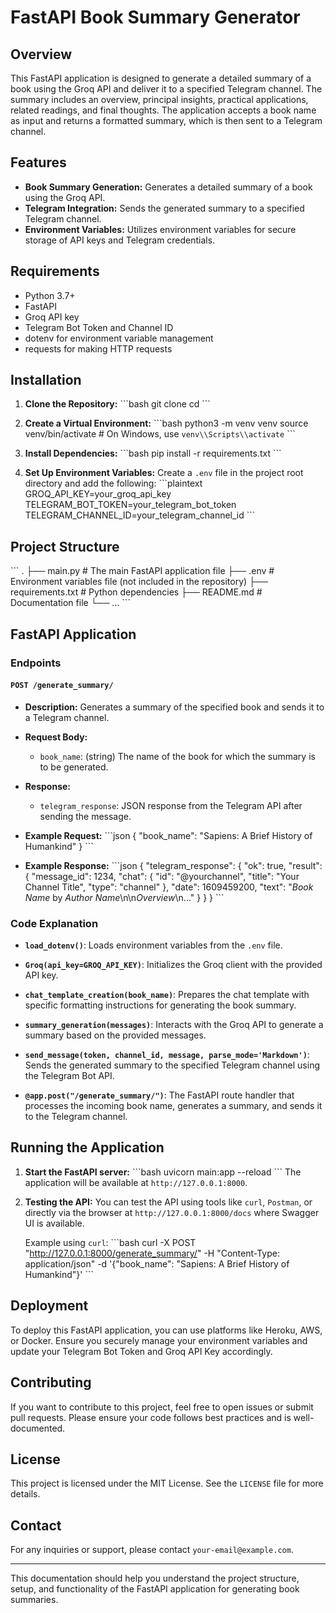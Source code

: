 # FastAPI Book Summary Generator

## Overview

This FastAPI application is designed to generate a detailed summary of a book using the Groq API and deliver it to a specified Telegram channel. The summary includes an overview, principal insights, practical applications, related readings, and final thoughts. The application accepts a book name as input and returns a formatted summary, which is then sent to a Telegram channel.

## Features

- **Book Summary Generation:** Generates a detailed summary of a book using the Groq API.
- **Telegram Integration:** Sends the generated summary to a specified Telegram channel.
- **Environment Variables:** Utilizes environment variables for secure storage of API keys and Telegram credentials.

## Requirements

- Python 3.7+
- FastAPI
- Groq API key
- Telegram Bot Token and Channel ID
- dotenv for environment variable management
- requests for making HTTP requests

## Installation

1. **Clone the Repository:**
   \`\`\`bash
   git clone <repository-url>
   cd <repository-directory>
   \`\`\`

2. **Create a Virtual Environment:**
   \`\`\`bash
   python3 -m venv venv
   source venv/bin/activate  # On Windows, use `venv\\Scripts\\activate`
   \`\`\`

3. **Install Dependencies:**
   \`\`\`bash
   pip install -r requirements.txt
   \`\`\`

4. **Set Up Environment Variables:**
   Create a `.env` file in the project root directory and add the following:
   \`\`\`plaintext
   GROQ_API_KEY=your_groq_api_key
   TELEGRAM_BOT_TOKEN=your_telegram_bot_token
   TELEGRAM_CHANNEL_ID=your_telegram_channel_id
   \`\`\`

## Project Structure

\`\`\`
.
├── main.py                # The main FastAPI application file
├── .env                   # Environment variables file (not included in the repository)
├── requirements.txt       # Python dependencies
├── README.md              # Documentation file
└── ...
\`\`\`

## FastAPI Application

### Endpoints

#### `POST /generate_summary/`

- **Description:** Generates a summary of the specified book and sends it to a Telegram channel.
- **Request Body:**
  - `book_name`: (string) The name of the book for which the summary is to be generated.
- **Response:**
  - `telegram_response`: JSON response from the Telegram API after sending the message.

- **Example Request:**
  \`\`\`json
  {
      "book_name": "Sapiens: A Brief History of Humankind"
  }
  \`\`\`

- **Example Response:**
  \`\`\`json
  {
      "telegram_response": {
          "ok": true,
          "result": {
              "message_id": 1234,
              "chat": {
                  "id": "@yourchannel",
                  "title": "Your Channel Title",
                  "type": "channel"
              },
              "date": 1609459200,
              "text": "*Book Name* by *Author Name*\n\n*Overview*\n..."
          }
      }
  }
  \`\`\`

### Code Explanation

- **`load_dotenv()`**: Loads environment variables from the `.env` file.
  
- **`Groq(api_key=GROQ_API_KEY)`**: Initializes the Groq client with the provided API key.
  
- **`chat_template_creation(book_name)`**: Prepares the chat template with specific formatting instructions for generating the book summary.

- **`summary_generation(messages)`**: Interacts with the Groq API to generate a summary based on the provided messages.

- **`send_message(token, channel_id, message, parse_mode='Markdown')`**: Sends the generated summary to the specified Telegram channel using the Telegram Bot API.

- **`@app.post("/generate_summary/")`**: The FastAPI route handler that processes the incoming book name, generates a summary, and sends it to the Telegram channel.

## Running the Application

1. **Start the FastAPI server:**
   \`\`\`bash
   uvicorn main:app --reload
   \`\`\`
   The application will be available at `http://127.0.0.1:8000`.

2. **Testing the API:**
   You can test the API using tools like `curl`, `Postman`, or directly via the browser at `http://127.0.0.1:8000/docs` where Swagger UI is available.

   Example using `curl`:
   \`\`\`bash
   curl -X POST "http://127.0.0.1:8000/generate_summary/" -H "Content-Type: application/json" -d '{"book_name": "Sapiens: A Brief History of Humankind"}'
   \`\`\`

## Deployment

To deploy this FastAPI application, you can use platforms like Heroku, AWS, or Docker. Ensure you securely manage your environment variables and update your Telegram Bot Token and Groq API Key accordingly.

## Contributing

If you want to contribute to this project, feel free to open issues or submit pull requests. Please ensure your code follows best practices and is well-documented.

## License

This project is licensed under the MIT License. See the `LICENSE` file for more details.

## Contact

For any inquiries or support, please contact `your-email@example.com`.

---

This documentation should help you understand the project structure, setup, and functionality of the FastAPI application for generating book summaries.
